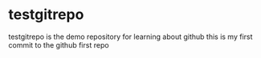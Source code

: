 # testgitrepo
testgitrepo is the demo repository for learning about github
this is my first commit to the github first repo

